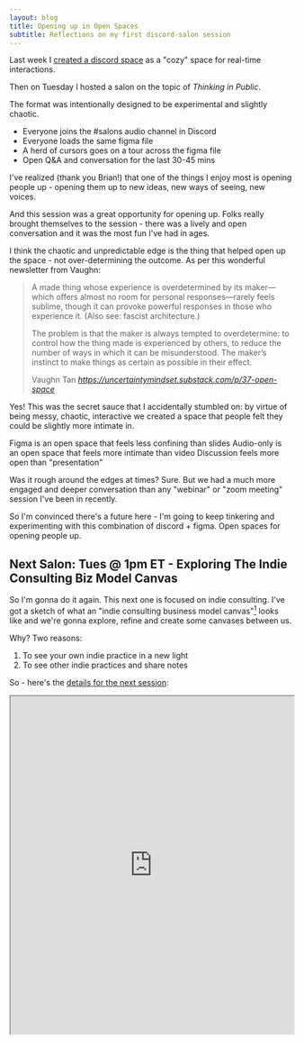 ```yaml
---
layout: blog
title: Opening up in Open Spaces
subtitle: Reflections on my first discord-salon session
---
```


Last week I [created a discord space](https://tomcritchlow.com/2020/07/08/discord/) as a "cozy" space for real-time interactions.

Then on Tuesday I hosted a salon on the topic of *Thinking in Public*.

The format was intentionally designed to be experimental and slightly chaotic.

- Everyone joins the #salons audio channel in Discord
- Everyone loads the same figma file
- A herd of cursors goes on a tour across the figma file
- Open Q&A and conversation for the last 30-45 mins

I've realized (thank you Brian!) that one of the things I enjoy most is opening people up - opening them up to new ideas, new ways of seeing, new voices.

And this session was a great opportunity for opening up. Folks really brought themselves to the session - there was a lively and open conversation and it was the most fun I've had in ages.

I think the chaotic and unpredictable edge is the thing that helped open up the space - not over-determining the outcome. As per this wonderful newsletter from Vaughn:

<blockquote class="quoteback" darkmode="" data-title="%2337%3A%20Open%20space" data-author="Vaughn Tan" cite="https://uncertaintymindset.substack.com/p/37-open-space">
<p>A made thing whose experience is overdetermined by its maker—which offers almost no room for personal responses—rarely feels sublime, though it can provoke powerful responses in those who experience it. (Also see: fascist architecture.)</p><p>The problem is that the maker is always tempted to overdetermine: to control how the thing made is experienced by others, to reduce the number of ways in which it can be misunderstood. The maker’s instinct to make things as certain as possible in their effect.</p>
<footer>Vaughn Tan<cite> <a href="https://uncertaintymindset.substack.com/p/37-open-space">https://uncertaintymindset.substack.com/p/37-open-space</a></cite></footer>
</blockquote><script note="" src="https://cdn.jsdelivr.net/gh/Blogger-Peer-Review/quotebacks@1/quoteback.js"></script>

Yes! This was the secret sauce that I accidentally stumbled on: by virtue of being messy, chaotic, interactive we created a space that people felt they could be slightly more intimate in.

Figma is an open space that feels less confining than slides
Audio-only is an open space that feels more intimate than video
Discussion feels more open than "presentation"

Was it rough around the edges at times? Sure. But we had a much more engaged and deeper conversation than any "webinar" or "zoom meeting" session I've been in recently.

So I'm convinced there's a future here - I'm going to keep tinkering and experimenting with this combination of discord + figma. Open spaces for opening people up.

## Next Salon: Tues @ 1pm ET - Exploring The Indie Consulting Biz Model Canvas

So I'm gonna do it again. This next one is focused on indie consulting. I've got a sketch of what an "indie consulting business model canvas"[^canvas] looks like and we're gonna explore, refine and create some canvases between us.

[^canvas]: If you're not familiar with the business model canvas do a Google - there's millions of them but they function largely the same way. [See here for a simple version](https://www.thestrategygroup.com.au/business-model-canvas/)

Why? Two reasons:

1) To see your own indie practice in a new light
2) To see other indie practices and share notes

So - here's the [details for the next session](https://www.mixily.com/event/6085130529986719170):

<iframe style="width:100%;height:600px" src="https://www.mixily.com/event/6085130529986719170">